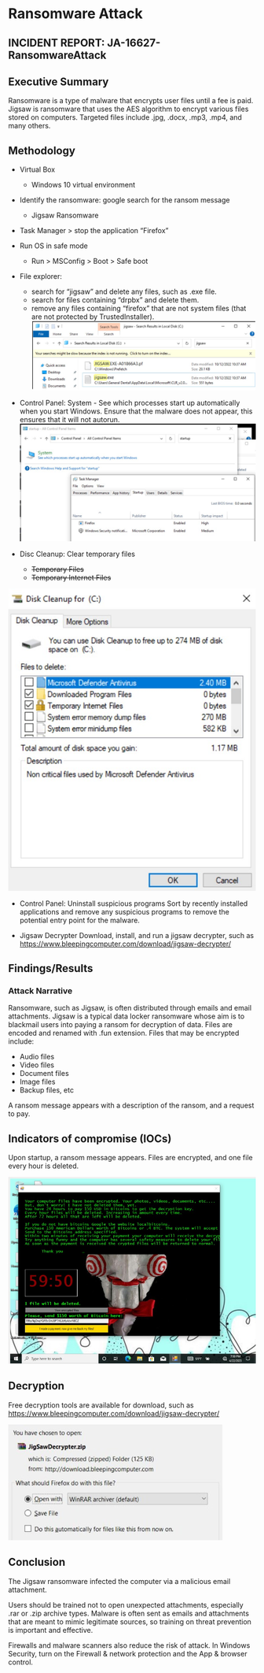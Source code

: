 # Ransomware Attack

## INCIDENT REPORT: JA-16627-RansomwareAttack

## Executive Summary 
Ransomware is a type of malware that encrypts user files until a fee is paid. Jigsaw is ransomware that uses the AES algorithm to encrypt various files stored on computers. Targeted files include .jpg, .docx, .mp3, .mp4, and many others.

## Methodology 
- Virtual Box
    - Windows 10 virtual environment
- Identify the ransomware: google search for the ransom message
    - Jigsaw Ransomware
- Task Manager > stop the application “Firefox”
- Run OS in safe mode
    - Run > MSConfig > Boot > Safe boot
- File explorer: 
    - search for “jigsaw” and delete any files, such as .exe file.
    - search for files containing “drpbx” and delete them.
    - remove any files containing “firefox” that are not system files (that are not protected by TrustedInstaller).
![File Explorer](https://github.com/serengetijade/Cyber_Security/blob/main/img/Ransomware-FileExp.jpg)

- Control Panel: System - See which processes start up automatically when you start Windows. Ensure that the malware does not appear, this ensures that it will not autorun. 
![System Startup](https://github.com/serengetijade/Cyber_Security/blob/main/img/Ransomware-Firefox.jpg)

- Disc Cleanup: Clear temporary files
    - ~~Temporary Files~~
    - ~~Temporary Internet Files~~
    
![Disk Cleanup](https://github.com/serengetijade/Cyber_Security/blob/main/img/Ransomware-DiskCleanup.jpg)

- Control Panel: Uninstall suspicious programs
Sort by recently installed applications and remove any suspicious programs to remove the potential entry point for the malware. 

- Jigsaw Decrypter
Download, install, and run a jigsaw decrypter, such as https://www.bleepingcomputer.com/download/jigsaw-decrypter/ 


## Findings/Results 
### Attack Narrative 
Ransomware, such as Jigsaw, is often distributed through emails and email attachments. Jigsaw is a typical data locker ransomware whose aim is to blackmail users into paying a ransom for decryption of data. 
Files are encoded and renamed with .fun extension. Files that may be encrypted include: 
- Audio files
- Video files
- Document files
- Image files
- Backup files, etc

A ransom message appears with a description of the ransom, and a request to pay.

## Indicators of compromise (IOCs) 
Upon startup, a ransom message appears. Files are encrypted, and one file every hour is deleted. 

![Ransom Note](https://github.com/serengetijade/Cyber_Security/blob/main/img/Ransomware-Note.jpg)

## Decryption
Free decryption tools are available for download, such as https://www.bleepingcomputer.com/download/jigsaw-decrypter/ 

![Decryption Tool](https://github.com/serengetijade/Cyber_Security/blob/main/img/Ransomware-Decrypter.jpg)

## Conclusion 
The Jigsaw ransomware infected the computer via a malicious email attachment. 

Users should be trained not to open unexpected attachments, especially .rar or .zip archive types. Malware is often sent as emails and attachments that are meant to mimic legitimate sources, so training on threat prevention is important and effective. 

Firewalls and malware scanners also reduce the risk of attack. In Windows Security, turn on the Firewall & network protection and the App & browser control. 
